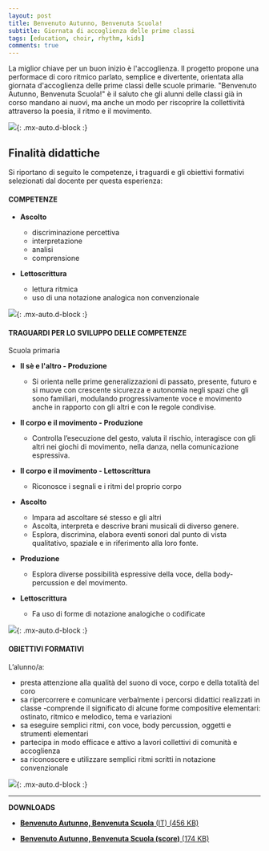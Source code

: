 ```yaml
---
layout: post
title: Benvenuto Autunno, Benvenuta Scuola!
subtitle: Giornata di accoglienza delle prime classi
tags: [education, choir, rhythm, kids]
comments: true
---
```


La miglior chiave per un buon inizio è l'accoglienza. Il progetto propone una performace di coro ritmico parlato, semplice e divertente, orientata alla giornata d'accoglienza delle prime classi delle scuole primarie. "Benvenuto Autunno, Benvenuta Scuola!" è il saluto che gli alunni delle classi già in corso mandano ai nuovi, ma anche un modo per riscoprire la collettività attraverso la poesia, il ritmo e il movimento.

![](https://velitch.github.io/velitch/assets/img/space.png){: .mx-auto.d-block :}


## Finalità didattiche

Si riportano di seguito le competenze, i traguardi e gli obiettivi formativi selezionati dal docente per questa esperienza:


#### COMPETENZE
- **Ascolto**
  - discriminazione percettiva
  - interpretazione
  - analisi
  - comprensione

- **Lettoscrittura**
  - lettura ritmica
  - uso di una notazione analogica non convenzionale



![](https://velitch.github.io/velitch/assets/img/space.png){: .mx-auto.d-block :}


#### TRAGUARDI PER LO SVILUPPO DELLE COMPETENZE
Scuola primaria

- **Il sè e l'altro - Produzione**
  - Si orienta nelle prime generalizzazioni di passato, presente, futuro e si muove con crescente sicurezza e autonomia negli spazi che gli sono familiari, modulando progressivamente voce e movimento anche in rapporto con gli altri e con le regole condivise.

- **Il corpo e il movimento - Produzione**
  - Controlla l’esecuzione del gesto, valuta il rischio, interagisce con gli altri nei giochi di movimento, nella danza, nella comunicazione espressiva.

- **Il corpo e il movimento - Lettoscrittura**
  - Riconosce i segnali e i ritmi del proprio corpo

- **Ascolto**
  - Impara ad ascoltare sé stesso e gli altri
  - Ascolta, interpreta e descrive brani musicali di diverso genere.
  - Esplora, discrimina, elabora eventi sonori dal punto di vista qualitativo, spaziale e in riferimento alla loro fonte.

- **Produzione**
  - Esplora diverse possibilità espressive della voce, della body-percussion e del movimento.

- **Lettoscrittura**
  - Fa uso di forme di notazione analogiche o codificate


![](https://velitch.github.io/velitch/assets/img/space.png){: .mx-auto.d-block :}


#### OBIETTIVI FORMATIVI

L’alunno/a:

- presta attenzione alla qualità del suono di voce, corpo e della totalità del coro
- sa ripercorrere e comunicare verbalmente i percorsi didattici realizzati in classe
-comprende il significato di alcune forme compositive elementari: ostinato, ritmico e melodico, tema e variazioni
- sa eseguire semplici ritmi, con voce, body percussion, oggetti e strumenti elementari
- partecipa in modo efficace e attivo a lavori collettivi di comunità e accoglienza
- sa riconoscere e utilizzare semplici ritmi scritti in notazione convenzionale


![](https://velitch.github.io/velitch/assets/img/space.png){: .mx-auto.d-block :}

____________

**DOWNLOADS**


- <a href="https://velitch.github.io/velitch/assets/projects/autunno/benvenuto_autunno_benvenuta_scuola.pdf">**Benvenuto Autunno, Benvenuta Scuola** (IT) (456 KB)<a/>

- <a href="https://velitch.github.io/velitch/assets/projects/autunno/benvenuto_autunno_benvenuta_scuola(score).pdf">**Benvenuto Autunno, Benvenuta Scuola (score)** (174 KB)<a/>
